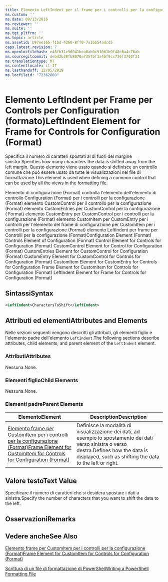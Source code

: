 ```yaml
---
title: Elemento LeftIndent per il frame per i controlli per la configurazione (Format) | Microsoft Docs
ms.custom: ''
ms.date: 09/13/2016
ms.reviewer: ''
ms.suite: ''
ms.tgt_pltfrm: ''
ms.topic: article
ms.assetid: b97ee165-f1bd-4360-8ff0-7a1bb54adcd5
caps.latest.revision: 7
ms.openlocfilehash: e48fb31e96041bea6ab0c91061b9f48e6a4c76ab
ms.sourcegitcommit: debd2b38fb8070a7357bf1a4bf9cc736f3702f31
ms.translationtype: MT
ms.contentlocale: it-IT
ms.lasthandoff: 12/05/2019
ms.locfileid: "72362860"
---
```

# <a name="leftindent-element-for-frame-for-controls-for-configuration-format"></a><span data-ttu-id="4c98f-102">Elemento LeftIndent per Frame per Controls per Configuration (formato)</span><span class="sxs-lookup"><span data-stu-id="4c98f-102">LeftIndent Element for Frame for Controls for Configuration (Format)</span></span>

<span data-ttu-id="4c98f-103">Specifica il numero di caratteri spostati al di fuori del margine sinistro.</span><span class="sxs-lookup"><span data-stu-id="4c98f-103">Specifies how many characters the data is shifted away from the left margin.</span></span> <span data-ttu-id="4c98f-104">Questo elemento viene usato quando si definisce un controllo comune che può essere usato da tutte le visualizzazioni nel file di formattazione.</span><span class="sxs-lookup"><span data-stu-id="4c98f-104">This element is used when defining a common control that can be used by all the views in the formatting file.</span></span>

<span data-ttu-id="4c98f-105">Elemento di configurazione (Format) controlla l'elemento dell'elemento di controllo Configuration (Format) per i controlli per la configurazione (Format) elemento CustomControl per il controllo per la configurazione (Format) elemento CustomEntries per CustomControl per la configurazione ( Format) elemento CustomEntry per CustomControl per i controlli per la configurazione (Format) elemento CustomItem per CustomEntry per i controlli per l'elemento del frame di configurazione per CustomItem per i controlli per la configurazione (Format) elemento LeftIndent per frame per Controlli per la configurazione (Format)</span><span class="sxs-lookup"><span data-stu-id="4c98f-105">Configuration Element (Format) Controls Element of Configuration (Format) Control Element for Controls for Configuration (Format) CustomControl Element for Control for Configuration (Format) CustomEntries Element for CustomControl for Configuration (Format) CustomEntry Element for CustomControl for Controls for Configuration (Format) CustomItem Element for CustomEntry for Controls for Configuration Frame Element for CustomItem for Controls for Configuration (Format) LeftIndent Element for Frame for Controls for Configuration (Format)</span></span>

## <a name="syntax"></a><span data-ttu-id="4c98f-106">Sintassi</span><span class="sxs-lookup"><span data-stu-id="4c98f-106">Syntax</span></span>

```xml
<LeftIndent>CharactersToShift</LeftIndent>
```

## <a name="attributes-and-elements"></a><span data-ttu-id="4c98f-107">Attributi ed elementi</span><span class="sxs-lookup"><span data-stu-id="4c98f-107">Attributes and Elements</span></span>

<span data-ttu-id="4c98f-108">Nelle sezioni seguenti vengono descritti gli attributi, gli elementi figlio e l'elemento padre dell'elemento `LeftIndent`.</span><span class="sxs-lookup"><span data-stu-id="4c98f-108">The following sections describe attributes, child elements, and parent element of the `LeftIndent` element.</span></span>

### <a name="attributes"></a><span data-ttu-id="4c98f-109">Attributi</span><span class="sxs-lookup"><span data-stu-id="4c98f-109">Attributes</span></span>

<span data-ttu-id="4c98f-110">Nessuna.</span><span class="sxs-lookup"><span data-stu-id="4c98f-110">None.</span></span>

### <a name="child-elements"></a><span data-ttu-id="4c98f-111">Elementi figlio</span><span class="sxs-lookup"><span data-stu-id="4c98f-111">Child Elements</span></span>

<span data-ttu-id="4c98f-112">Nessuna.</span><span class="sxs-lookup"><span data-stu-id="4c98f-112">None.</span></span>

### <a name="parent-elements"></a><span data-ttu-id="4c98f-113">Elementi padre</span><span class="sxs-lookup"><span data-stu-id="4c98f-113">Parent Elements</span></span>

|<span data-ttu-id="4c98f-114">Elemento</span><span class="sxs-lookup"><span data-stu-id="4c98f-114">Element</span></span>|<span data-ttu-id="4c98f-115">Description</span><span class="sxs-lookup"><span data-stu-id="4c98f-115">Description</span></span>|
|-------------|-----------------|
|[<span data-ttu-id="4c98f-116">Elemento frame per CustomItem per i controlli per la configurazione (Format)</span><span class="sxs-lookup"><span data-stu-id="4c98f-116">Frame Element for CustomItem for Controls for Configuration (Format)</span></span>](./frame-element-for-customitem-for-controls-for-configuration-format.md)|<span data-ttu-id="4c98f-117">Definisce la modalità di visualizzazione dei dati, ad esempio lo spostamento dei dati verso sinistra o verso destra.</span><span class="sxs-lookup"><span data-stu-id="4c98f-117">Defines how the data is displayed, such as shifting the data to the left or right.</span></span>|

## <a name="text-value"></a><span data-ttu-id="4c98f-118">Valore testo</span><span class="sxs-lookup"><span data-stu-id="4c98f-118">Text Value</span></span>

<span data-ttu-id="4c98f-119">Specificare il numero di caratteri che si desidera spostare i dati a sinistra.</span><span class="sxs-lookup"><span data-stu-id="4c98f-119">Specify the number of characters that you want to shift the data to the left.</span></span>

## <a name="remarks"></a><span data-ttu-id="4c98f-120">Osservazioni</span><span class="sxs-lookup"><span data-stu-id="4c98f-120">Remarks</span></span>

## <a name="see-also"></a><span data-ttu-id="4c98f-121">Vedere anche</span><span class="sxs-lookup"><span data-stu-id="4c98f-121">See Also</span></span>

[<span data-ttu-id="4c98f-122">Elemento frame per CustomItem per i controlli per la configurazione (Format)</span><span class="sxs-lookup"><span data-stu-id="4c98f-122">Frame Element for CustomItem for Controls for Configuration (Format)</span></span>](./frame-element-for-customitem-for-controls-for-configuration-format.md)

[<span data-ttu-id="4c98f-123">Scrittura di un file di formattazione di PowerShell</span><span class="sxs-lookup"><span data-stu-id="4c98f-123">Writing a PowerShell Formatting File</span></span>](./writing-a-powershell-formatting-file.md)
